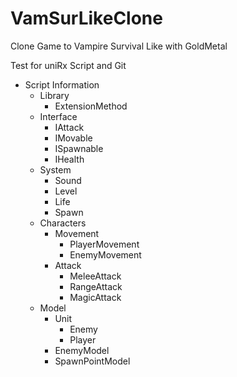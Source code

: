 # VamSurLikeClone
Clone Game to Vampire Survival Like with GoldMetal

Test for uniRx Script and Git

- Script Information
  - Library
    - ExtensionMethod
  - Interface
    - IAttack
    - IMovable
    - ISpawnable
    - IHealth
  - System
    - Sound
    - Level
    - Life
    - Spawn
  - Characters
    - Movement
      - PlayerMovement
      - EnemyMovement
    - Attack
      - MeleeAttack
      - RangeAttack
      - MagicAttack
  - Model
    - Unit
      - Enemy
      - Player
    - EnemyModel
    - SpawnPointModel